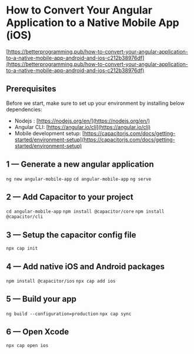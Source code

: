 # How to Convert Your Angular Application to a Native Mobile App (iOS)

[https://betterprogramming.pub/how-to-convert-your-angular-application-to-a-native-mobile-app-android-and-ios-c212b38976df](https://betterprogramming.pub/how-to-convert-your-angular-application-to-a-native-mobile-app-android-and-ios-c212b38976df)

## Prerequisites

Before we start, make sure to set up your environment by installing below dependencies:

* Nodejs : [https://nodejs.org/en/](https://nodejs.org/en/)
* Angular CLI: [https://angular.io/cli](https://angular.io/cli)
* Mobile development setup: [https://capacitorjs.com/docs/getting-started/environment-setup](https://capacitorjs.com/docs/getting-started/environment-setup)

## 1 — Generate a new angular application

`ng new angular-mobile-app`
`cd angular-mobile-app`
`ng serve`

## 2 — Add Capacitor to your project

`cd angular-mobile-app`
`npm install @capacitor/core`
`npm install @capacitor/cli`

## 3 — Setup the capacitor config file

`npx cap init`

## 4 — Add native iOS and Android packages

`npm install @capacitor/ios`
`npx cap add ios`

## 5 — Build your app

`ng build --configuration=production`
`npx cap sync`

## 6 — Open Xcode

`npx cap open ios`
